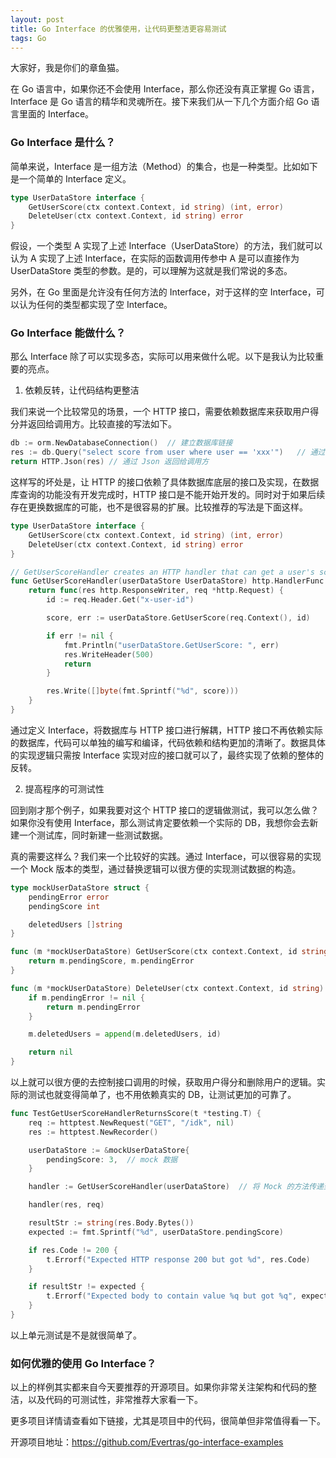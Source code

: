 ```yaml
---
layout: post
title: Go Interface 的优雅使用，让代码更整洁更容易测试
tags: Go
---
```


大家好，我是你们的章鱼猫。

在 Go 语言中，如果你还不会使用 Interface，那么你还没有真正掌握 Go 语言，Interface 是 Go 语言的精华和灵魂所在。接下来我们从一下几个方面介绍 Go 语言里面的 Interface。

### Go Interface 是什么？

简单来说，Interface 是一组方法（Method）的集合，也是一种类型。比如如下是一个简单的 Interface 定义。

```go
type UserDataStore interface {
	GetUserScore(ctx context.Context, id string) (int, error)
	DeleteUser(ctx context.Context, id string) error
}
```

假设，一个类型 A 实现了上述 Interface（UserDataStore）的方法，我们就可以认为 A 实现了上述 Interface，在实际的函数调用传参中 A 是可以直接作为 UserDataStore 类型的参数。是的，可以理解为这就是我们常说的多态。

另外，在 Go 里面是允许没有任何方法的 Interface，对于这样的空 Interface，可以认为任何的类型都实现了空 Interface。

### Go Interface 能做什么？

那么 Interface 除了可以实现多态，实际可以用来做什么呢。以下是我认为比较重要的亮点。

1. 依赖反转，让代码结构更整洁

我们来说一个比较常见的场景，一个 HTTP 接口，需要依赖数据库来获取用户得分并返回给调用方。比较直接的写法如下。

```go
db := orm.NewDatabaseConnection()  // 建立数据库链接
res := db.Query("select score from user where user == 'xxx'")   // 通过 SQL 语句查询数据
return HTTP.Json(res) // 通过 Json 返回给调用方
```

这样写的坏处是，让 HTTP 的接口依赖了具体数据库底层的接口及实现，在数据库查询的功能没有开发完成时，HTTP 接口是不能开始开发的。同时对于如果后续存在更换数据库的可能，也不是很容易的扩展。比较推荐的写法是下面这样。

```go
type UserDataStore interface {
	GetUserScore(ctx context.Context, id string) (int, error)
	DeleteUser(ctx context.Context, id string) error
}

// GetUserScoreHandler creates an HTTP handler that can get a user's score
func GetUserScoreHandler(userDataStore UserDataStore) http.HandlerFunc {
	return func(res http.ResponseWriter, req *http.Request) {
		id := req.Header.Get("x-user-id")

		score, err := userDataStore.GetUserScore(req.Context(), id)

		if err != nil {
			fmt.Println("userDataStore.GetUserScore: ", err)
			res.WriteHeader(500)
			return
		}

		res.Write([]byte(fmt.Sprintf("%d", score)))
	}
}
```

通过定义 Interface，将数据库与 HTTP 接口进行解耦，HTTP 接口不再依赖实际的数据库，代码可以单独的编写和编译，代码依赖和结构更加的清晰了。数据具体的实现逻辑只需按 Interface 实现对应的接口就可以了，最终实现了依赖的整体的反转。

2. 提高程序的可测试性

回到刚才那个例子，如果我要对这个 HTTP 接口的逻辑做测试，我可以怎么做？如果你没有使用 Interface，那么测试肯定要依赖一个实际的 DB，我想你会去新建一个测试库，同时新建一些测试数据。

真的需要这样么？我们来一个比较好的实践。通过 Interface，可以很容易的实现一个 Mock 版本的类型，通过替换逻辑可以很方便的实现测试数据的构造。

```go 
type mockUserDataStore struct {
	pendingError error
	pendingScore int

	deletedUsers []string
}

func (m *mockUserDataStore) GetUserScore(ctx context.Context, id string) (int, error) {
	return m.pendingScore, m.pendingError
}

func (m *mockUserDataStore) DeleteUser(ctx context.Context, id string) error {
	if m.pendingError != nil {
		return m.pendingError
	}

	m.deletedUsers = append(m.deletedUsers, id)

	return nil
}
```

以上就可以很方便的去控制接口调用的时候，获取用户得分和删除用户的逻辑。实际的测试也就变得简单了，也不用依赖真实的 DB，让测试更加的可靠了。

```go
func TestGetUserScoreHandlerReturnsScore(t *testing.T) {
	req := httptest.NewRequest("GET", "/idk", nil)
	res := httptest.NewRecorder()

	userDataStore := &mockUserDataStore{
		pendingScore: 3,  // mock 数据
	}

	handler := GetUserScoreHandler(userDataStore)  // 将 Mock 的方法传递到实际调用的地方，实现动态的替换​

	handler(res, req)

	resultStr := string(res.Body.Bytes())
	expected := fmt.Sprintf("%d", userDataStore.pendingScore)

	if res.Code != 200 {
		t.Errorf("Expected HTTP response 200 but got %d", res.Code)
	}

	if resultStr != expected {
		t.Errorf("Expected body to contain value %q but got %q", expected, resultStr)
	}
}
```

以上单元测试是不是就很简单了。

### 如何优雅的使用 Go Interface？

以上的样例其实都来自今天要推荐的开源项目。如果你非常关注架构和代码的整洁，以及代码的可测试性，非常推荐大家看一下。

更多项目详情请查看如下链接，尤其是项目中的代码，很简单但非常值得看一下。

开源项目地址：https://github.com/Evertras/go-interface-examples
